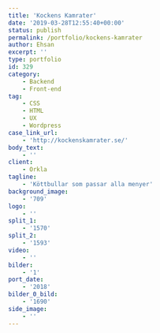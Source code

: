 ```yaml
---
title: 'Kockens Kamrater'
date: '2019-03-28T12:55:40+00:00'
status: publish
permalink: /portfolio/kockens-kamrater
author: Ehsan
excerpt: ''
type: portfolio
id: 329
category:
    - Backend
    - Front-end
tag:
    - CSS
    - HTML
    - UX
    - Wordpress
case_link_url:
    - 'http://kockenskamrater.se/'
body_text:
    - ''
client:
    - Orkla
tagline:
    - 'Köttbullar som passar alla menyer'
background_image:
    - '709'
logo:
    - ''
split_1:
    - '1570'
split_2:
    - '1593'
video:
    - ''
bilder:
    - '1'
port_date:
    - '2018'
bilder_0_bild:
    - '1690'
side_image:
    - ''
---
```

<!DOCTYPE html PUBLIC "-//W3C//DTD HTML 4.0 Transitional//EN" "http://www.w3.org/TR/REC-html40/loose.dtd">
<?xml encoding="UTF-8">
